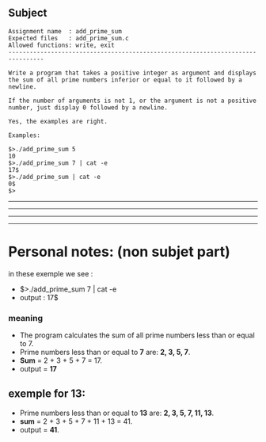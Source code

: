 ## Subject

```
Assignment name  : add_prime_sum
Expected files   : add_prime_sum.c
Allowed functions: write, exit
--------------------------------------------------------------------------------

Write a program that takes a positive integer as argument and displays the sum of all prime numbers inferior or equal to it followed by a newline.

If the number of arguments is not 1, or the argument is not a positive number, just display 0 followed by a newline.

Yes, the examples are right.

Examples:

$>./add_prime_sum 5
10
$>./add_prime_sum 7 | cat -e
17$
$>./add_prime_sum | cat -e
0$
$>
```
---------------------------------
---------------------------------
---------------------------------
---------------------------------

# Personal notes: (non subjet part)
in these exemple we see : 
- $>./add_prime_sum 7 | cat -e
- output : 17$

### meaning 
- The program calculates the sum of all prime numbers less than or equal to 7.
- Prime numbers less than or equal to **7** are: **2, 3, 5, 7**.
- **Sum** = 2 + 3 + 5 + 7 = 17.
- output = **17**

## exemple for 13:
- Prime numbers less than or equal to **13** are: **2, 3, 5, 7, 11, 13**.
- **sum** = 2 + 3 + 5 + 7 + 11 + 13 = 41.
- output = **41**.

